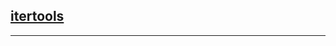 ## [itertools][1]






---
[1]: https://mp.weixin.qq.com/s?__biz=MzU3MzQ4NzE1OA==&mid=2247485253&idx=3&sn=de0d54e2f6f9ffe3605a1b18fdf2f0c4&chksm=fcc1a61ccbb62f0a04a28de075932354949e63d321ff0328e9016e5b99941659bb812da2b290&mpshare=1&scene=1&srcid=0615vEDQKNg2CeCvcVIpoRiW#rd
